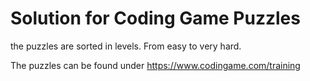 # Solution for Coding Game Puzzles 

the puzzles are sorted in levels. From easy to very hard.

The puzzles can be found under https://www.codingame.com/training
